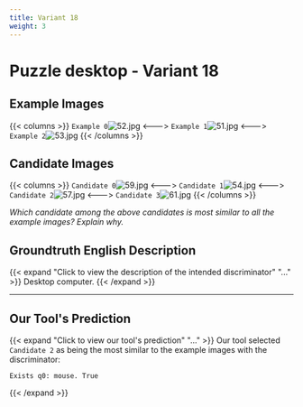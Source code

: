 ```yaml
---
title: Variant 18
weight: 3
---
```


# Puzzle desktop - Variant 18

## Example Images
{{< columns >}}
`Example 0`![52.jpg](/natscene_data/images/52.jpg)
<--->
`Example 1`![51.jpg](/natscene_data/images/51.jpg)
<--->
`Example 2`![53.jpg](/natscene_data/images/53.jpg)
{{< /columns >}}

## Candidate Images
{{< columns >}}
`Candidate 0`![59.jpg](/natscene_data/images/59.jpg)
<--->
`Candidate 1`![54.jpg](/natscene_data/images/54.jpg)
<--->
`Candidate 2`![57.jpg](/natscene_data/images/57.jpg)
<--->
`Candidate 3`![61.jpg](/natscene_data/images/61.jpg)
{{< /columns >}}

*Which candidate among the above candidates is most similar to all the example images? Explain why.*

## Groundtruth English Description

{{< expand "Click to view the description of the intended discriminator" "..." >}}
Desktop computer.
{{< /expand >}}

---



## Our Tool's Prediction

{{< expand "Click to view our tool's prediction" "..." >}}
Our tool selected `Candidate 2` as being the most similar to the example images with the discriminator:
```plaintext
Exists q0: mouse. True
```
{{< /expand >}}

